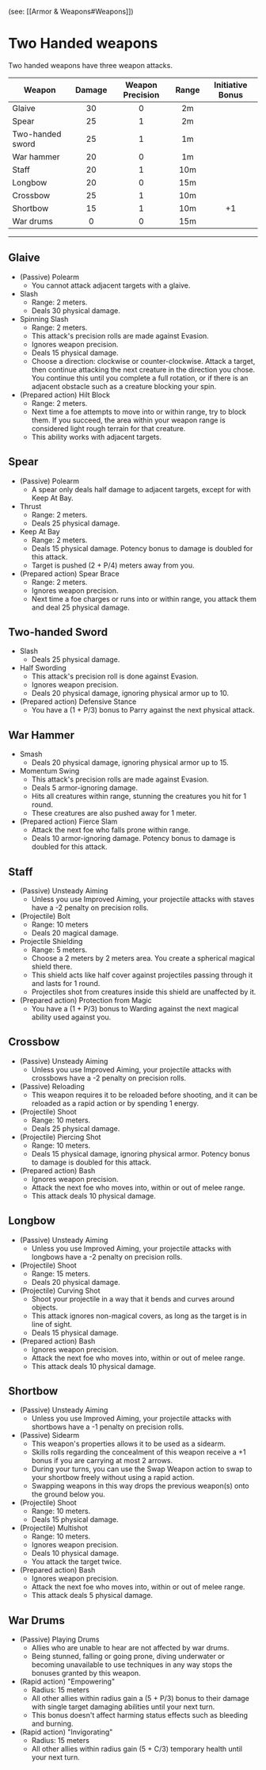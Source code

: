 (see: [[Armor & Weapons#Weapons]])

# Two Handed weapons
Two handed weapons have three weapon attacks.

| Weapon           | Damage | Weapon Precision | Range | Initiative Bonus |
| ---------------- | :----: | :--------------: | :---: | :--------------: |
| Glaive           |   30   |        0         |  2m   |                  |
| Spear            |   25   |        1         |  2m   |                  |
| Two-handed sword |   25   |        1         |  1m   |                  |
| War hammer       |   20   |        0         |  1m   |                  |
| Staff            |   20   |        1         |  10m  |                  |
| Longbow          |   20   |        0         |  15m  |                  |
| Crossbow         |   25   |        1         |  10m  |                  |
| Shortbow         |   15   |        1         |  10m  |        +1        |
| War drums        |   0    |        0         |  15m  |                  |

---
## Glaive
+ (Passive) Polearm
	+ You cannot attack adjacent targets with a glaive.
+ Slash
	+ Range: 2 meters.
	+ Deals 30 physical damage.
+ Spinning Slash
	+ Range: 2 meters.
	+ This attack's precision rolls are made against Evasion.
	+ Ignores weapon precision.
	+ Deals 15 physical damage.
	+ Choose a direction: clockwise or counter-clockwise. Attack a target, then continue attacking the next creature in the direction you chose. You continue this until you complete a full rotation, or if there is an adjacent obstacle such as a creature blocking your spin.
+ (Prepared action) Hilt Block
	+ Range: 2 meters.
	+ Next time a foe attempts to move into or within range, try to block them. If you succeed, the area within your weapon range is considered light rough terrain for that creature. 
	+ This ability works with adjacent targets.

## Spear
+ (Passive) Polearm
	+ A spear only deals half damage to adjacent targets, except for with Keep At Bay.
+ Thrust
	+ Range: 2 meters.
	+ Deals 25 physical damage.
+ Keep At Bay
	+ Range: 2 meters.
	+ Deals 15 physical damage. Potency bonus to damage is doubled for this attack. 
	+ Target is pushed (2 + P/4) meters away from you.
+ (Prepared action) Spear Brace
	+ Range: 2 meters.
	+ Ignores weapon precision.
	+ Next time a foe charges or runs into or within range, you attack them and deal 25 physical damage.

## Two-handed Sword
+ Slash
	+ Deals 25 physical damage.
+ Half Swording
	+ This attack's precision roll is done against Evasion.
	+ Ignores weapon precision.
	+ Deals 20 physical damage, ignoring physical armor up to 10.
+ (Prepared action) Defensive Stance
	+ You have a (1 + P/3) bonus to Parry against the next physical attack.

## War Hammer
+ Smash
	+ Deals 20 physical damage, ignoring physical armor up to 15.
+ Momentum Swing
	+ This attack's precision rolls are made against Evasion.
	+ Deals 5 armor-ignoring damage.
	+ Hits all creatures within range, stunning the creatures you hit for 1 round.
	+ These creatures are also pushed away for 1 meter.
+ (Prepared action) Fierce Slam 
	+ Attack the next foe who falls prone within range. 
	+ Deals 10 armor-ignoring damage. Potency bonus to damage is doubled for this attack.

## Staff
+ (Passive) Unsteady Aiming
	+ Unless you use Improved Aiming, your projectile attacks with staves have a -2 penalty on precision rolls. 
+ (Projectile) Bolt
	+ Range: 10 meters
	+ Deals 20 magical damage. 
+ Projectile Shielding
	+ Range: 5 meters.
	+ Choose a 2 meters by 2 meters area. You create a spherical magical shield there.
	+ This shield acts like half cover against projectiles passing through it and lasts for 1 round.
	+ Projectiles shot from creatures inside this shield are unaffected by it. 
+ (Prepared action) Protection from Magic
	+ You have a (1 + P/3) bonus to Warding against the next magical ability used against you.

## Crossbow
+ (Passive) Unsteady Aiming
	+ Unless you use Improved Aiming, your projectile attacks with crossbows have a -2 penalty on precision rolls. 
+ (Passive) Reloading
	+ This weapon requires it to be reloaded before shooting, and it can be reloaded as a rapid action or by spending 1 energy.
+ (Projectile) Shoot
	+ Range: 10 meters.
	+ Deals 25 physical damage.
+ (Projectile) Piercing Shot
	+ Range: 10 meters.
	+ Deals 15 physical damage, ignoring physical armor. Potency bonus to damage is doubled for this attack. 
+ (Prepared action) Bash
	+ Ignores weapon precision.
	+ Attack the next foe who moves into, within or out of melee range.
	+ This attack deals 10 physical damage.

## Longbow
+ (Passive) Unsteady Aiming
	+ Unless you use Improved Aiming, your projectile attacks with longbows have a -2 penalty on precision rolls. 
+ (Projectile) Shoot
	+ Range: 15 meters.
	+ Deals 20 physical damage.
+ (Projectile) Curving Shot
	+ Shoot your projectile in a way that it bends and curves around objects.
	+ This attack ignores non-magical covers, as long as the target is in line of sight.
	+ Deals 15 physical damage.
+ (Prepared action) Bash
	+ Ignores weapon precision.
	+ Attack the next foe who moves into, within or out of melee range.
	+ This attack deals 10 physical damage.

## Shortbow
+ (Passive) Unsteady Aiming
	+ Unless you use Improved Aiming, your projectile attacks with shortbows have a -1 penalty on precision rolls. 
+ (Passive) Sidearm
	+ This weapon's properties allows it to be used as a sidearm.
	+ Skills rolls regarding the concealment of this weapon receive a +1 bonus if you are carrying at most 2 arrows.
	+ During your turns, you can use the Swap Weapon action to swap to your shortbow freely without using a rapid action. 
	+ Swapping weapons in this way drops the previous weapon(s) onto the ground below you.
+ (Projectile) Shoot
	+ Range: 10 meters.
	+ Deals 15 physical damage.
+ (Projectile) Multishot
	+ Range: 10 meters.
	+ Ignores weapon precision.
	+ Deals 10 physical damage.
	+ You attack the target twice.
+ (Prepared action) Bash
	+ Ignores weapon precision.
	+ Attack the next foe who moves into, within or out of melee range.
	+ This attack deals 5 physical damage.

## War Drums
+ (Passive) Playing Drums
	+ Allies who are unable to hear are not affected by war drums. 
	+ Being stunned, falling or going prone, diving underwater or becoming unavailable to use techniques in any way stops the bonuses granted by this weapon. 
+ (Rapid action) "Empowering"
	+ Radius: 15 meters
	+ All other allies within radius gain a (5 + P/3) bonus to their damage with single target damaging abilities until your next turn. 
	+ This bonus doesn't affect harming status effects such as bleeding and burning.
+ (Rapid action) "Invigorating"
	+ Radius: 15 meters
	+ All other allies within radius gain (5 + C/3) temporary health until your next turn.
